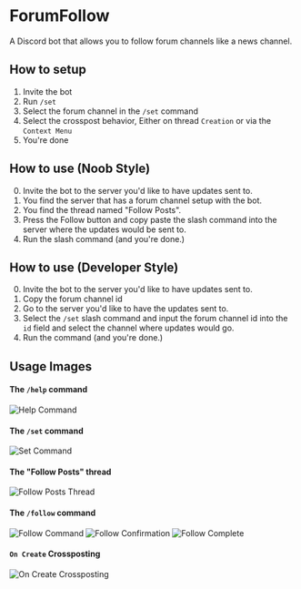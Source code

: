 # ForumFollow

A Discord bot that allows you to follow forum channels like a news channel.

## How to setup

1. Invite the bot
2. Run `/set`
3. Select the forum channel in the `/set` command
4. Select the crosspost behavior, Either on thread `Creation` or via the `Context Menu`
5. You're done

## How to use (Noob Style)

0. Invite the bot to the server you'd like to have updates sent to.
1. You find the server that has a forum channel setup with the bot.
2. You find the thread named "Follow Posts".
3. Press the Follow button and copy paste the slash command into the server where the updates would be sent to.
4. Run the slash command (and you're done.)

## How to use (Developer Style)

0. Invite the bot to the server you'd like to have updates sent to.
1. Copy the forum channel id
2. Go to the server you'd like to have the updates sent to.
3. Select the `/set` slash command and input the forum channel id into the `id` field and select the channel where updates would go.
4. Run the command (and you're done.)

## Usage Images

#### The `/help` command

![Help Command](https://discord.mx/XyAeW5xopL.png)

#### The `/set` command

![Set Command](https://discord.mx/yUnDRNSXnX.png)

#### The "Follow Posts" thread

![Follow Posts Thread](https://discord.mx/RuKsY2eP2j.png)

#### The `/follow` command

![Follow Command](https://discord.mx/wExWVoCECq.png)
![Follow Confirmation](https://discord.mx/LzK9CROdPm.png)
![Follow Complete](https://discord.mx/UX35pKfQau.png)

#### `On Create` Crossposting

![On Create Crossposting](https://discord.mx/iLLREDFoJq.gif)